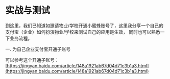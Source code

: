 # 实战与测试

到这里，我们已知道如邀请物业/学校开通小蜜蜂账号了，这里我分享一个自己的支付宝（企业）如何扮演物业/学校来测试自己的应用是生效， 同时也可以熟悉一下业务流程。

一. 为自己企业支付宝开通子账号

可以参考这个开通子账号：  [https://jingyan.baidu.com/article/148a1921ab67d04d71c3b1a3.html](https://jingyan.baidu.com/article/148a1921ab67d04d71c3b1a3.html)



